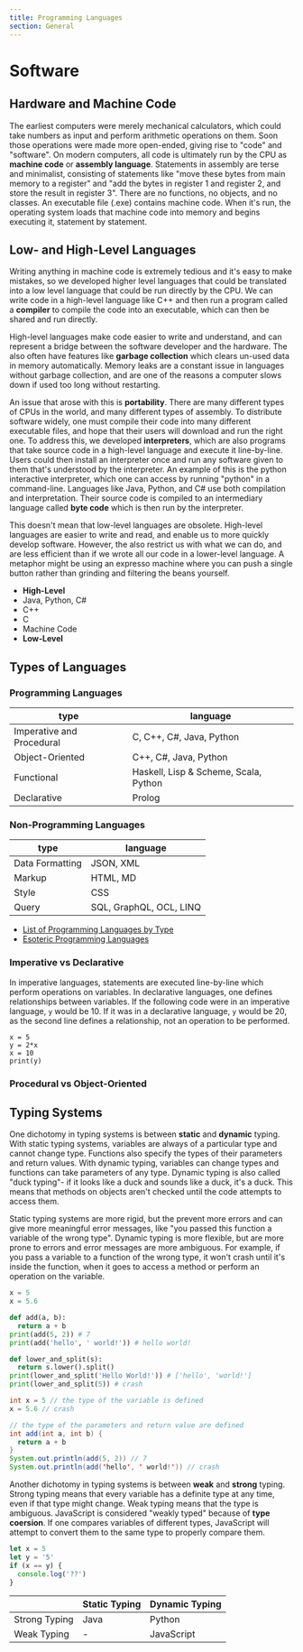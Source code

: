 ```yaml
---
title: Programming Languages
section: General
---
```


# Software

## Hardware and Machine Code

The earliest computers were merely mechanical calculators, which could take numbers as input and perform arithmetic operations on them. Soon those operations were made more open-ended, giving rise to "code" and "software". On modern computers, all code is ultimately run by the CPU as **machine code** or **assembly language**. Statements in assembly are terse and minimalist, consisting of statements like "move these bytes from main memory to a register" and "add the bytes in register 1 and register 2, and store the result in register 3". There are no functions, no objects, and no classes. An executable file (.exe) contains machine code. When it's run, the operating system loads that machine code into memory and begins executing it, statement by statement.

## Low- and High-Level Languages

Writing anything in machine code is extremely tedious and it's easy to make mistakes, so we developed higher level languages that could be translated into a low level language that could be run directly by the CPU. We can write code in a high-level language like C++ and then run a program called a **compiler** to compile the code into an executable, which can then be shared and run directly.

High-level languages make code easier to write and understand, and can represent a bridge between the software developer and the hardware. The also often have features like **garbage collection** which clears un-used data in memory automatically. Memory leaks are a constant issue in languages without garbage collection, and are one of the reasons a computer slows down if used too long without restarting.

An issue that arose with this is **portability**. There are many different types of CPUs in the world, and many different types of assembly. To distribute software widely, one must compile their code into many different executable files, and hope that their users will download and run the right one. To address this, we developed **interpreters**, which are also programs that take source code in a high-level language and execute it line-by-line. Users could then install an interpreter once and run any software given to them that's understood by the interpreter. An example of this is the python interactive interpreter, which one can access by running "python" in a command-line. Languages like Java, Python, and C# use both compilation and interpretation. Their source code is compiled to an intermediary language called **byte code** which is then run by the interpreter.

This doesn't mean that low-level languages are obsolete. High-level languages are easier to write and read, and enable us to more quickly develop software. However, the also restrict us with what we can do, and are less efficient than if we wrote all our code in a lower-level language. A metaphor might be using an expresso machine where you can push a single button rather than grinding and filtering the beans yourself.

- **High-Level**
- Java, Python, C#
- C++
- C
- Machine Code
- **Low-Level**

## Types of Languages


### Programming Languages

| type | language |
| ----|-----|
| Imperative and Procedural | C, C++, C#, Java, Python |
| Object-Oriented | C++, C#, Java, Python |
| Functional | Haskell, Lisp & Scheme, Scala, Python |
| Declarative | Prolog |


### Non-Programming Languages

| type | language |
| ----|-----|
| Data Formatting|  JSON, XML|
| Markup | HTML, MD|
| Style | CSS|
| Query | SQL, GraphQL, OCL, LINQ |


- [List of Programming Languages by Type](https://en.wikipedia.org/wiki/List_of_programming_languages_by_type)
- [Esoteric Programming Languages](https://en.wikipedia.org/wiki/Esoteric_programming_language)

### Imperative vs Declarative

In imperative languages, statements are executed line-by-line which perform operations on variables. In declarative languages, one defines relationships between variables. If the following code were in an imperative language, `y` would be 10. If it was in a declarative language, `y` would be 20, as the second line defines a relationship, not an operation to be performed.

```
x = 5
y = 2*x
x = 10
print(y)
```

### Procedural vs Object-Oriented





## Typing Systems

One dichotomy in typing systems is between **static** and **dynamic** typing. With static typing systems, variables are always of a particular type and cannot change type. Functions also specify the types of their parameters and return values. With dynamic typing, variables can change types and functions can take parameters of any type. Dynamic typing is also called "duck typing"- if it looks like a duck and sounds like a duck, it's a duck. This means that methods on objects aren't checked until the code attempts to access them.

Static typing systems are more rigid, but the prevent more errors and can give more meaningful error messages, like "you passed this function a variable of the wrong type". Dynamic typing is more flexible, but are more prone to errors and error messages are more ambiguous. For example, if you pass a variable to a function of the wrong type, it won't crash until it's inside the function, when it goes to access a method or perform an operation on the variable.

```python
x = 5
x = 5.6

def add(a, b):
  return a + b
print(add(5, 2)) # 7
print(add('hello', ' world!')) # hello world!

def lower_and_split(s):
  return s.lower().split()
print(lower_and_split('Hello World!')) # ['hello', 'world!']
print(lower_and_split(5)) # crash
```

```java
int x = 5 // the type of the variable is defined
x = 5.6 // crash

// the type of the parameters and return value are defined
int add(int a, int b) {
  return a + b
}
System.out.println(add(5, 2)) // 7
System.out.println(add('hello', ' world!')) // crash
```

Another dichotomy in typing systems is between **weak** and **strong** typing. Strong typing means that every variable has a definite type at any time, even if that type might change. Weak typing means that the type is ambiguous. JavaScript is considered "weakly typed" because of **type coersion**. If one compares variables of different types, JavaScript will attempt to convert them to the same type to properly compare them.

```javascript
let x = 5
let y = '5'
if (x == y) {
  console.log('??')
}
```

|               | Static Typing | Dynamic Typing |
| --------------| --------------| ---------------|
| Strong Typing | Java          | Python         |
| Weak Typing   | -            | JavaScript     |
